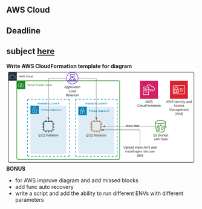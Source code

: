 ## AWS Cloud
## Deadline
## subject [here](./subject.md)
**Write AWS CloudFormation template for diagram**
![diagram](./diagram.png)
**BONUS**
* for AWS impruve diagram and add missed blocks
* add func auto recovery
* write a script and add the ability to run different ENVs with different parameters
